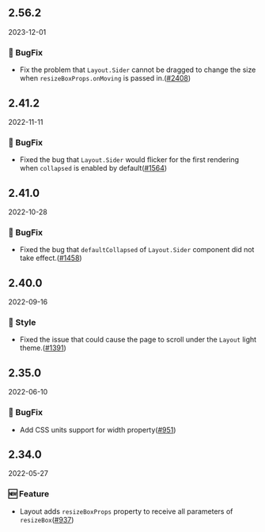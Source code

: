 ## 2.56.2

2023-12-01

### 🐛 BugFix

- Fix the problem that `Layout.Sider` cannot be dragged to change the size when `resizeBoxProps.onMoving` is passed in.([#2408](https://github.com/arco-design/arco-design/pull/2408))

## 2.41.2

2022-11-11

### 🐛 BugFix

- Fixed the bug that `Layout.Sider` would flicker for the first rendering when `collapsed` is enabled by default([#1564](https://github.com/arco-design/arco-design/pull/1564))

## 2.41.0

2022-10-28

### 🐛 BugFix

- Fixed the bug that `defaultCollapsed` of `Layout.Sider` component did not take effect.([#1458](https://github.com/arco-design/arco-design/pull/1458))

## 2.40.0

2022-09-16

### 💅 Style

- Fixed the issue that could cause the page to scroll under the `Layout` light theme.([#1391](https://github.com/arco-design/arco-design/pull/1391))

## 2.35.0

2022-06-10

### 🐛 BugFix

- Add CSS units support for width property([#951](https://github.com/arco-design/arco-design/pull/951))

## 2.34.0

2022-05-27

### 🆕 Feature

- Layout adds `resizeBoxProps` property to receive all parameters of `resizeBox`([#937](https://github.com/arco-design/arco-design/pull/937))

